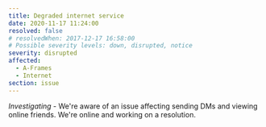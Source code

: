 ```yaml
---
title: Degraded internet service
date: 2020-11-17 11:24:00
resolved: false
# resolvedWhen: 2017-12-17 16:58:00
# Possible severity levels: down, disrupted, notice
severity: disrupted
affected:
  - A-Frames
  - Internet
section: issue
---
```


*Investigating* - We're aware of an issue affecting sending DMs and viewing online friends. We're online and working on a resolution.
